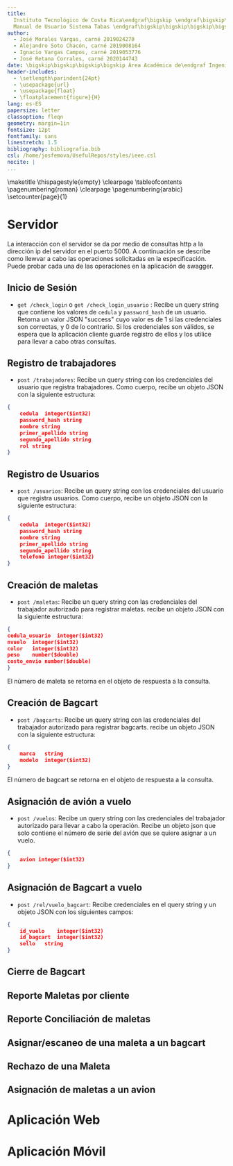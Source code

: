 ```yaml
---
title:
  Instituto Tecnológico de Costa Rica\endgraf\bigskip \endgraf\bigskip\bigskip\
  Manual de Usuario Sistema Tabas \endgraf\bigskip\bigskip\bigskip\bigskip
author:
  - José Morales Vargas, carné 2019024270
  - Alejandro Soto Chacón, carné 2019008164
  - Ignacio Vargas Campos, carné 2019053776
  - José Retana Corrales, carné 2020144743
date: \bigskip\bigskip\bigskip\bigskip Área Académica de\endgraf Ingeniería en Computadores \endgraf\bigskip\bigskip\ Bases de Datos \endgraf  (CE3101) \endgraf\bigskip\bigskip Profesor Marco Rivera Meneses \endgraf\vfill  Semestre I 2022
header-includes:
  - \setlength\parindent{24pt}
  - \usepackage{url}
  - \usepackage{float}
  - \floatplacement{figure}{H}
lang: es-ES
papersize: letter
classoption: fleqn
geometry: margin=1in
fontsize: 12pt
fontfamily: sans
linestretch: 1.5
bibliography: bibliografia.bib
csl: /home/josfemova/UsefulRepos/styles/ieee.csl
nocite: |
...
```


\maketitle
\thispagestyle{empty}
\clearpage
\tableofcontents
\pagenumbering{roman}
\clearpage
\pagenumbering{arabic}
\setcounter{page}{1}

# Servidor

La interacción con el servidor se da por medio de consultas http a la dirección ip del servidor en el puerto 5000. A continuación se describe como llewvar a cabo las operaciones solicitadas en la especificación. Puede probar cada una de las operaciones en la aplicación de swagger. 

## **Inicio de Sesión**

- `get /check_login` o `get /check_login_usuario` : Recibe un query string que contiene los valores de `cedula` y `password_hash` de un usuario. Retorna un valor JSON "success" cuyo valor es de 1 si las credenciales son correctas, y 0 de lo contrario. Si los credenciales son válidos, se espera que la aplicación cliente guarde registro de ellos y los utilice para llevar a cabo otras consultas.

## **Registro de trabajadores**

- `post /trabajadores`: Recibe un query string con los credenciales del usuario que registra trabajadores. Como cuerpo, recibe un objeto JSON con la siguiente estructura:

```Json
{
    cedula	integer($int32)
    password_hash string
    nombre string
    primer_apellido	string
    segundo_apellido string
    rol	string
}
```

## **Registro de Usuarios**

- `post /usuarios`: Recibe un query string con los credenciales del usuario que registra usuarios. Como cuerpo, recibe un objeto JSON con la siguiente estructura:

```Json
{
    cedula	integer($int32)
    password_hash string
    nombre string
    primer_apellido	string
    segundo_apellido string
    telefono integer($int32)
}
```

## **Creación de maletas**

- `post /maletas`: Recibe un query string con las credenciales del trabajador autorizado para registrar maletas. recibe un objeto JSON con la siguiente estructura:

```Json
{
cedula_usuario	integer($int32)
nvuelo	integer($int32)
color	integer($int32)
peso	number($double)
costo_envio	number($double)
}

```
El número de maleta se retorna en el objeto de respuesta a la consulta.

## **Creación de Bagcart**

- `post /bagcarts`: Recibe un query string con las credenciales del trabajador autorizado para registrar bagcarts. recibe un objeto JSON con la siguiente estructura:

```Json
{
    marca	string
    modelo	integer($int32)
}

```
El número de bagcart se retorna en el objeto de respuesta a la consulta.

## **Asignación de avión a vuelo**

- `post /vuelos`: Recibe un query string con las credenciales del trabajador autorizado para llevar a cabo la operación. Recibe un objeto json que solo contiene el número de serie del avión que se quiere asignar a un vuelo.

```JSON
{
    avion integer($int32)
}
```

## **Asignación de Bagcart a vuelo**

- `post /rel/vuelo_bagcart`: Recibe credenciales en el query string y un objeto JSON con los siguientes campos:

```JSON
{
    id_vuelo	integer($int32)
    id_bagcart	integer($int32)
    sello	string
}
```

## **Cierre de Bagcart**
## **Reporte Maletas por cliente**
## **Reporte Conciliación de maletas**
## **Asignar/escaneo de una maleta a un bagcart**
## **Rechazo de una Maleta**
## **Asignación de maletas a un avion**

# Aplicación Web


# Aplicación Móvil
